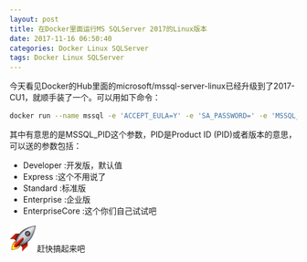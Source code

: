 ```yaml
---
layout: post
title: 在Docker里面运行MS SQLServer 2017的Linux版本
date: 2017-11-16 06:50:40
categories: Docker Linux SQLServer
tags: Docker Linux SQLServer
---
```


今天看见Docker的Hub里面的microsoft/mssql-server-linux已经升级到了2017-CU1，就顺手装了一个。可以用如下命令：

```bash
docker run --name mssql -e 'ACCEPT_EULA=Y' -e 'SA_PASSWORD=' -e 'MSSQL_PID=Standard' -p 1433:1433 -d microsoft/mssql-server-linux:2017-CU1</yourstrong!passw0rd>
```

其中有意思的是MSSQL_PID这个参数，PID是Product ID (PID)或者版本的意思，可以送的参数包括：

* Developer :开发版，默认值  
* Express :这个不用说了  
* Standard :标准版  
* Enterprise :企业版  
* EnterpriseCore :这个你们自己试试吧

![01448D53](/images/2017/11/01448D53.png)赶快搞起来吧
